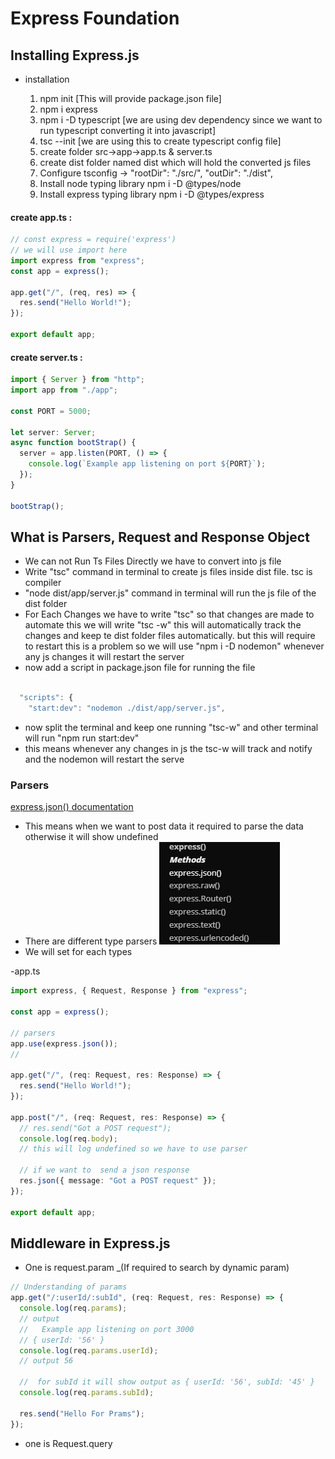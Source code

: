 # Express Foundation

## Installing Express.js

- installation

  1. npm init [This will provide package.json file]
  2. npm i express
  3. npm i -D typescript [we are using dev dependency since we want to run typescript converting it into javascript]
  4. tsc --init [we are using this to create typescript config file]
  5. create folder src->app->app.ts & server.ts
  6. create dist folder named dist which will hold the converted js files
  7. Configure tsconfig -> "rootDir": "./src/", "outDir": "./dist",
  8. Install node typing library npm i -D @types/node
  9. Install express typing library npm i -D @types/express

#### create app.ts :

```javascript
// const express = require('express')
// we will use import here
import express from "express";
const app = express();

app.get("/", (req, res) => {
  res.send("Hello World!");
});

export default app;
```

#### create server.ts :

```javascript
import { Server } from "http";
import app from "./app";

const PORT = 5000;

let server: Server;
async function bootStrap() {
  server = app.listen(PORT, () => {
    console.log(`Example app listening on port ${PORT}`);
  });
}

bootStrap();
```

## What is Parsers, Request and Response Object

- We can not Run Ts Files Directly we have to convert into js file
- Write "tsc" command in terminal to create js files inside dist file. tsc is compiler
- "node dist/app/server.js" command in terminal will run the js file of the dist folder
- For Each Changes we have to write "tsc" so that changes are made to automate this we will write "tsc -w" this will automatically track the changes and keep te dist folder files automatically. but this will require to restart this is a problem so we will use "npm i -D nodemon" whenever any js changes it will restart the server
- now add a script in package.json file for running the file

```js

  "scripts": {
    "start:dev": "nodemon ./dist/app/server.js",

```

- now split the terminal and keep one running "tsc-w" and other terminal will run "npm run start:dev"
- this means whenever any changes in js the tsc-w will track and notify and the nodemon will restart the serve

### Parsers

[express.json() documentation](https://expressjs.com/en/api.html#express.json)

- This means when we want to post data it required to parse the data otherwise it will show undefined
- There are different type parsers
  ![alt text](image.png)
- We will set for each types

-app.ts

```ts
import express, { Request, Response } from "express";

const app = express();

// parsers
app.use(express.json());
//

app.get("/", (req: Request, res: Response) => {
  res.send("Hello World!");
});

app.post("/", (req: Request, res: Response) => {
  // res.send("Got a POST request");
  console.log(req.body);
  // this will log undefined so we have to use parser

  // if we want to  send a json response
  res.json({ message: "Got a POST request" });
});

export default app;
```

## Middleware in Express.js

- One is request.param \_(If required to search by dynamic param)

```ts
// Understanding of params
app.get("/:userId/:subId", (req: Request, res: Response) => {
  console.log(req.params);
  // output
  //   Example app listening on port 3000
  // { userId: '56' }
  console.log(req.params.userId);
  // output 56

  //  for subId it will show output as { userId: '56', subId: '45' }
  console.log(req.params.subId);

  res.send("Hello For Prams");
});
```

- one is Request.query
